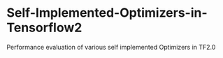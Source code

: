 # Self-Implemented-Optimizers-in-Tensorflow2
Performance evaluation of various self implemented Optimizers in TF2.0
